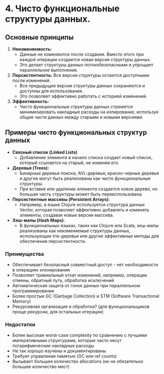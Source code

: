 # 4. Чисто функциональные структуры данных.

## Основные принципы

1. **Неизменяемость:**
    - Данные не изменяются после создания. Вместо этого при каждой операции создается новая версия структуры данных.
    - Это делает структуры данных потокобезопасными и упрощает параллельное выполнение.
2. **Персистентность:** Все версии структуры остаются доступными после изменений.
    - Все предыдущие версии структуры данных сохраняются и доступны для использования.
    - Это позволяет эффективно работать с историей изменений.
3. **Эффективность:**
    - Чисто функциональные структуры данных стремятся минимизировать накладные расходы на копирование, используя общие части данных между старыми и новыми версиями.

## Примеры чисто функциональных структур данных
- **Связный список (Linked Lists)**
    - Добавление элемента в начало списка создает новый список, который ссылается на старый, не изменяя его.
- **Деревья (Trees):**
    - Бинарные деревья поиска, AVL-деревья, красно-черные деревья и другие могут быть реализованы как чисто функциональные структуры.
    - При вставке или удалении элемента создается новое дерево, но большая часть структуры может быть переиспользована.
- **Персистентные массивы (Persistent Arrays):**
    - Например, в языке Clojure используется структура данных Vector, которая позволяет эффективно добавлять и изменять элементы, создавая новые версии массива.
- **Хеш-мапы (Hash Maps)**:
    - В функциональных языках, таких как Clojure или Scala, хеш-мапы реализованы как неизменяемые структуры данных, использующие trie-деревья или другие эффективные методы для обеспечения персистентности.

### Преимущества

- Обеспечивает безопасный совместный доступ - нет необходимости в операциях клонирования
- Позволяет тривиальный откат изменений, например, операции отмены, обратный путь, обработка исключений
- Автоматическая защита от гонок данных при параллельном программировании
- Более простые GC (Garbage Collection) и STM (Software Transactional Memory)
- Рекурсивная организация и обработка? (для функциональщиков проще рекурсии, для остальных итерации)

### Недостатки

- Более высокая worst-case complexity по сравнению с лучшими императивными структурами, которые часто несут логарифмические накладные расходы
- Не так хорошо изучены и документированы
- Требует управления памятью (GC или ref counts)
- Вызывает большее количество allocations (но не обязательно большее количество мест)